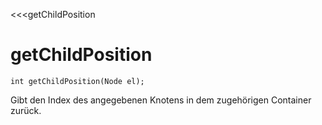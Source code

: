 ﻿<<<getChildPosition

# getChildPosition

```fnpreview
int getChildPosition(Node el);
```
Gibt den Index des angegebenen Knotens in dem zugehörigen Container zurück.
